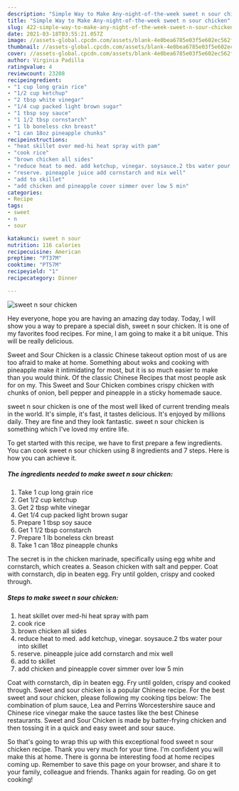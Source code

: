 ```yaml
---
description: "Simple Way to Make Any-night-of-the-week sweet n sour chicken"
title: "Simple Way to Make Any-night-of-the-week sweet n sour chicken"
slug: 422-simple-way-to-make-any-night-of-the-week-sweet-n-sour-chicken
date: 2021-03-18T03:55:21.057Z
image: //assets-global.cpcdn.com/assets/blank-4e0bea6785e03f5e602ec562f230caae08da540cada707380b4fe1bbebba43da.png
thumbnail: //assets-global.cpcdn.com/assets/blank-4e0bea6785e03f5e602ec562f230caae08da540cada707380b4fe1bbebba43da.png
cover: //assets-global.cpcdn.com/assets/blank-4e0bea6785e03f5e602ec562f230caae08da540cada707380b4fe1bbebba43da.png
author: Virginia Padilla
ratingvalue: 4
reviewcount: 23208
recipeingredient:
- "1 cup long grain rice"
- "1/2 cup ketchup"
- "2 tbsp white vinegar"
- "1/4 cup packed light brown sugar"
- "1 tbsp soy sauce"
- "1 1/2 tbsp cornstarch"
- "1 lb boneless ckn breast"
- "1 can 18oz pineapple chunks"
recipeinstructions:
- "heat skillet over med-hi heat spray with pam"
- "cook rice"
- "brown chicken all sides"
- "reduce heat to med. add ketchup, vinegar. soysauce.2 tbs water pour into skillet"
- "reserve. pineapple juice add cornstarch and mix well"
- "add to skillet"
- "add chicken and pineapple cover simmer over low 5 min"
categories:
- Recipe
tags:
- sweet
- n
- sour

katakunci: sweet n sour 
nutrition: 116 calories
recipecuisine: American
preptime: "PT37M"
cooktime: "PT57M"
recipeyield: "1"
recipecategory: Dinner

---
```



![sweet n sour chicken](//assets-global.cpcdn.com/assets/blank-4e0bea6785e03f5e602ec562f230caae08da540cada707380b4fe1bbebba43da.png)

Hey everyone, hope you are having an amazing day today. Today, I will show you a way to prepare a special dish, sweet n sour chicken. It is one of my favorites food recipes. For mine, I am going to make it a bit unique. This will be really delicious.

Sweet and Sour Chicken is a classic Chinese takeout option most of us are too afraid to make at home. Something about woks and cooking with pineapple make it intimidating for most, but it is so much easier to make than you would think. Of the classic Chinese Recipes that most people ask for on my. This Sweet and Sour Chicken combines crispy chicken with chunks of onion, bell pepper and pineapple in a sticky homemade sauce.

sweet n sour chicken is one of the most well liked of current trending meals in the world. It's simple, it's fast, it tastes delicious. It's enjoyed by millions daily. They are fine and they look fantastic. sweet n sour chicken is something which I've loved my entire life.


To get started with this recipe, we have to first prepare a few ingredients. You can cook sweet n sour chicken using 8 ingredients and 7 steps. Here is how you can achieve it.

<!--inarticleads1-->

##### The ingredients needed to make sweet n sour chicken:

1. Take 1 cup long grain rice
1. Get 1/2 cup ketchup
1. Get 2 tbsp white vinegar
1. Get 1/4 cup packed light brown sugar
1. Prepare 1 tbsp soy sauce
1. Get 1 1/2 tbsp cornstarch
1. Prepare 1 lb boneless ckn breast
1. Take 1 can 18oz pineapple chunks


The secret is in the chicken marinade, specifically using egg white and cornstarch, which creates a. Season chicken with salt and pepper. Coat with cornstarch, dip in beaten egg. Fry until golden, crispy and cooked through. 

<!--inarticleads2-->

##### Steps to make sweet n sour chicken:

1. heat skillet over med-hi heat spray with pam
1. cook rice
1. brown chicken all sides
1. reduce heat to med. add ketchup, vinegar. soysauce.2 tbs water pour into skillet
1. reserve. pineapple juice add cornstarch and mix well
1. add to skillet
1. add chicken and pineapple cover simmer over low 5 min


Coat with cornstarch, dip in beaten egg. Fry until golden, crispy and cooked through. Sweet and sour chicken is a popular Chinese recipe. For the best sweet and sour chicken, please following my cooking tips below: The combination of plum sauce, Lea and Perrins Worcestershire sauce and Chinese rice vinegar make the sauce tastes like the best Chinese restaurants. Sweet and Sour Chicken is made by batter-frying chicken and then tossing it in a quick and easy sweet and sour sauce. 

So that's going to wrap this up with this exceptional food sweet n sour chicken recipe. Thank you very much for your time. I'm confident you will make this at home. There is gonna be interesting food at home recipes coming up. Remember to save this page on your browser, and share it to your family, colleague and friends. Thanks again for reading. Go on get cooking!
